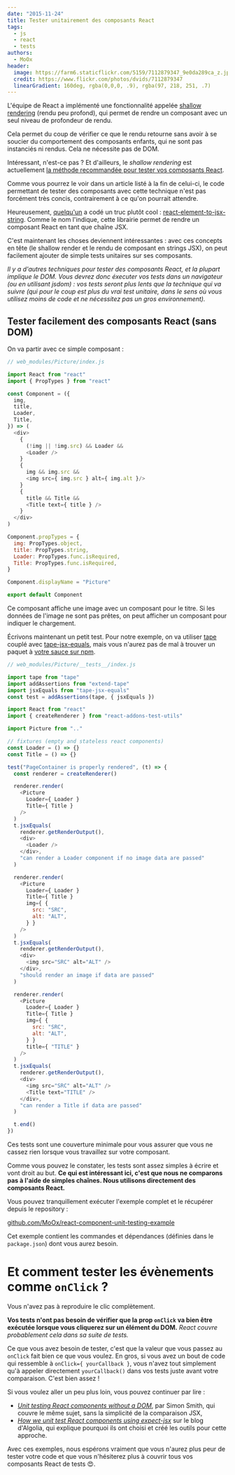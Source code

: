 ```yaml
---
date: "2015-11-24"
title: Tester unitairement des composants React
tags:
  - js
  - react
  - tests
authors:
  - MoOx
header:
  image: https://farm6.staticflickr.com/5159/7112879347_9e0da289ca_z.jpg
  credit: https://www.flickr.com/photos/dvids/7112879347
  linearGradient: 160deg, rgba(0,0,0, .9), rgba(97, 218, 251, .7)
---
```


L'équipe de React a implémenté une fonctionnalité appelée
[shallow rendering](http://facebook.github.io/react/docs/test-utils.html#shallow-rendering)
(rendu peu profond),
qui permet de rendre un composant avec un seul niveau de profondeur de rendu.

Cela permet du coup de vérifier ce que le rendu retourne sans avoir à se
soucier du comportement des composants enfants, qui ne sont pas instanciés ni
rendus. Cela ne nécessite pas de DOM.

Intéressant, n'est-ce pas ? Et d'ailleurs, le _shallow rendering_ est
actuellement
[la méthode recommandée pour tester vos composants React](https://discuss.reactjs.org/t/whats-the-prefered-way-to-test-react-js-components/26).

Comme vous pourrez le voir dans un article listé à la fin de celui-ci,
le code permettant de tester des composants avec cette technique n'est pas
forcément très concis, contrairement à ce qu'on pourrait attendre.

Heureusement, [quelqu'un](https://github.com/vvo) a codé un truc plutôt cool :
[react-element-to-jsx-string](https://github.com/algolia/react-element-to-jsx-string).
Comme le nom l'indique, cette librairie permet de rendre un composant React en
tant que chaîne JSX.

C'est maintenant les choses deviennent intéressantes :
avec ces concepts en tête (le shallow render et le rendu de composant en strings
JSX), on peut facilement ajouter de simple tests unitaires sur ses composants.

_Il y a d'autres techniques pour tester des composants React, et la plupart
implique le DOM. Vous devrez donc éxecuter vos tests dans un navigateur (ou
en utilisant jsdom) : vos tests seront plus lents que la technique qui va suivre
(qui pour le coup est plus du vrai test unitaire, dans le sens où vous utilisez
moins de code et ne nécessitez pas un gros environnement)._

## Tester facilement des composants React (sans DOM)

On va partir avec ce simple composant :

```js
// web_modules/Picture/index.js

import React from "react"
import { PropTypes } from "react"

const Component = ({
  img,
  title,
  Loader,
  Title,
}) => (
  <div>
    {
      (!img || !img.src) && Loader &&
      <Loader />
    }
    {
      img && img.src &&
      <img src={ img.src } alt={ img.alt }/>
    }
    {
      title && Title &&
      <Title text={ title } />
    }
  </div>
)

Component.propTypes = {
  img: PropTypes.object,
  title: PropTypes.string,
  Loader: PropTypes.func.isRequired,
  Title: PropTypes.func.isRequired,
}

Component.displayName = "Picture"

export default Component
```

Ce composant affiche une image avec un composant pour le titre.
Si les données de l'image ne sont pas prêtes, on peut afficher un composant pour
indiquer le chargement.

Écrivons maintenant un petit test. Pour notre exemple, on va utiliser
[tape](https://medium.com/javascript-scene/why-i-use-tape-instead-of-mocha-so-should-you-6aa105d8eaf4)
couplé avec [tape-jsx-equals](https://github.com/atabel/tape-jsx-equals),
mais vous n'aurez pas de mal à trouver un paquet à
[votre sauce sur npm](https://www.npmjs.com/search?q=expect+jsx).

```js
// web_modules/Picture/__tests__/index.js

import tape from "tape"
import addAssertions from "extend-tape"
import jsxEquals from "tape-jsx-equals"
const test = addAssertions(tape, { jsxEquals })

import React from "react"
import { createRenderer } from "react-addons-test-utils"

import Picture from ".."

// fixtures (empty and stateless react components)
const Loader = () => {}
const Title = () => {}

test("PageContainer is properly rendered", (t) => {
  const renderer = createRenderer()

  renderer.render(
    <Picture
      Loader={ Loader }
      Title={ Title }
    />
  )
  t.jsxEquals(
    renderer.getRenderOutput(),
    <div>
      <Loader />
    </div>,
    "can render a Loader component if no image data are passed"
  )

  renderer.render(
    <Picture
      Loader={ Loader }
      Title={ Title }
      img={ {
        src: "SRC",
        alt: "ALT",
      } }
    />
  )
  t.jsxEquals(
    renderer.getRenderOutput(),
    <div>
      <img src="SRC" alt="ALT" />
    </div>,
    "should render an image if data are passed"
  )

  renderer.render(
    <Picture
      Loader={ Loader }
      Title={ Title }
      img={ {
        src: "SRC",
        alt: "ALT",
      } }
      title={ "TITLE" }
    />
  )
  t.jsxEquals(
    renderer.getRenderOutput(),
    <div>
      <img src="SRC" alt="ALT" />
      <Title text="TITLE" />
    </div>,
    "can render a Title if data are passed"
  )

  t.end()
})
```

Ces tests sont une couverture minimale pour vous assurer que vous ne cassez rien
lorsque vous travaillez sur votre composant.

Comme vous pouvez le constater, les tests sont assez simples à écrire et vont
droit au but.
**Ce qui est intéressant ici, c'est que nous ne comparons pas à l'aide de
simples chaînes. Nous utilisons directement des composants React.**

Vous pouvez tranquillement exécuter l'exemple complet et le récupérer depuis le
repository :

[github.com/MoOx/react-component-unit-testing-example](https://github.com/MoOx/react-component-unit-testing-example)

Cet exemple contient les commandes et dépendances
(définies dans le `package.json`)
dont vous aurez besoin.

# Et comment tester les évènements comme `onClick` ?

Vous n'avez pas à reproduire le clic complètement.

**Vos tests n'ont pas besoin de vérifier que la prop `onClick` va bien être
exécutée lorsque vous cliquerez sur un élément du DOM.**
_React couvre probablement cela dans sa suite de tests._

Ce que vous avez besoin de tester, c'est que la valeur que vous passez au
`onClick` fait bien ce que vous voulez.
En gros, si vous avez un bout de code qui ressemble à
`onClick={ yourCallback }`, vous n'avez tout simplement qu'à appeler directement
`yourCallback()` dans vos tests juste avant votre comparaison.
C'est bien assez !

Si vous voulez aller un peu plus loin, vous pouvez continuer par lire :
- [_Unit testing React components without a DOM_](http://simonsmith.io/unit-testing-react-components-without-a-dom/),
par Simon Smith, qui couvre le même sujet, sans la simplicité de la comparaison
JSX,
- [_How we unit test React components using expect-jsx_](https://blog.algolia.com/how-we-unit-test-react-components-using-expect-jsx/)
sur le blog d'Algolia, qui explique pourquoi ils ont choisi et créé les outils
pour cette approche.

Avec ces exemples, nous espérons vraiment que vous n'aurez plus peur de tester
votre code et que vous n'hésiterez plus à couvrir tous vos composants React de
tests 😍.
